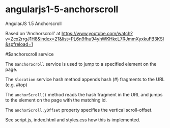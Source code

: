 # angularjs1-5-anchorscroll
AngularJS 1.5 Anchorscroll

Based on 'Anchorscroll' at https://www.youtube.com/watch?v=Zcx2rrgJ1H8&index=21&list=PL6n9fhu94yhWKHkcL7RJmmXyxkuFB3KSl&spfreload=1

#$anchorscroll service

The ```$anchorScroll``` service is used to jump to a specified element on the page.

The ```$location``` service hash method appends hash (#) fragments to the URL (e.g. #top)

The ```anchorScroll()``` method reads the hash fragment in the URL and jumps to the element on the page with the matching id.

The ```anchorScroll.yOffset``` property specifies the vertical scroll-offset.

See script.js, index.html and styles.css how this is implemented.
